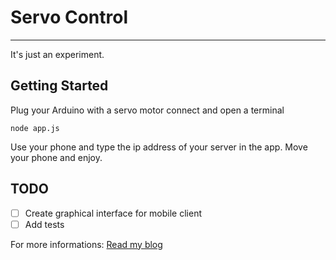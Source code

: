 # Servo Control
***

It's just an experiment.

## Getting Started
Plug your Arduino with a servo motor connect and open a terminal

`node app.js`

Use your phone and type the ip address of your server in the app. Move your phone and enjoy.

## TODO

- [ ] Create graphical interface for mobile client
- [ ] Add tests

For more informations:
[Read my blog](http://www.pixelslip.be/lab/arduino)